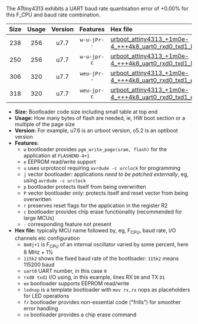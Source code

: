 The ATtiny4313 exhibits a UART baud rate quantisation error of +0.00% for this F_CPU and baud rate combination.

|Size|Usage|Version|Features|Hex file|
|:-:|:-:|:-:|:-:|:--|
|238|256|u7.7|`w-u-jPr--`|[urboot_attiny4313_+1m0e-4_+++4k8_uart0_rxd0_txd1_lednop_fr.hex](https://raw.githubusercontent.com/stefanrueger/urboot.hex/main/mcus/attiny4313/internal_oscillator/fcpu_+1m0e-4/br_+++4k8/urboot_attiny4313_+1m0e-4_+++4k8_uart0_rxd0_txd1_lednop_fr.hex)|
|250|256|u7.7|`w-u-jpr-c`|[urboot_attiny4313_+1m0e-4_+++4k8_uart0_rxd0_txd1_lednop_fr_ce.hex](https://raw.githubusercontent.com/stefanrueger/urboot.hex/main/mcus/attiny4313/internal_oscillator/fcpu_+1m0e-4/br_+++4k8/urboot_attiny4313_+1m0e-4_+++4k8_uart0_rxd0_txd1_lednop_fr_ce.hex)|
|306|320|u7.7|`weu-jPr--`|[urboot_attiny4313_+1m0e-4_+++4k8_uart0_rxd0_txd1_ee_lednop_fr.hex](https://raw.githubusercontent.com/stefanrueger/urboot.hex/main/mcus/attiny4313/internal_oscillator/fcpu_+1m0e-4/br_+++4k8/urboot_attiny4313_+1m0e-4_+++4k8_uart0_rxd0_txd1_ee_lednop_fr.hex)|
|318|320|u7.7|`weu-jpr-c`|[urboot_attiny4313_+1m0e-4_+++4k8_uart0_rxd0_txd1_ee_lednop_fr_ce.hex](https://raw.githubusercontent.com/stefanrueger/urboot.hex/main/mcus/attiny4313/internal_oscillator/fcpu_+1m0e-4/br_+++4k8/urboot_attiny4313_+1m0e-4_+++4k8_uart0_rxd0_txd1_ee_lednop_fr_ce.hex)|

- **Size:** Bootloader code size including small table at top end
- **Usage:** How many bytes of flash are needed, ie, HW boot section or a multiple of the page size
- **Version:** For example, u7.6 is an urboot version, o5.2 is an optiboot version
- **Features:**
  + `w` bootloader provides `pgm_write_page(sram, flash)` for the application at `FLASHEND-4+1`
  + `e` EEPROM read/write support
  + `u` uses urprotocol requiring `avrdude -c urclock` for programming
  + `j` vector bootloader: applications *need to be patched externally*, eg, using `avrdude -c urclock`
  + `p` bootloader protects itself from being overwritten
  + `P` vector bootloader only: protects itself and reset vector from being overwritten
  + `r` preserves reset flags for the application in the register R2
  + `c` bootloader provides chip erase functionality (recommended for large MCUs)
  + `-` corresponding feature not present
- **Hex file:** typically MCU name followed by, eg, F<sub>CPU</sub>, baud rate, I/O channels etc configuration
  + `8m0j+1` is F<sub>CPU</sub> of an internal oscillator varied by some percent, here 8 MHz + 1%
  + `115k2` shows the fixed baud rate of the bootloader: `115k2` means 115200 baud
  + `uart0` UART number, in this case `0`
  + `rxd0 txd1` I/O using, in this example, lines RX `D0` and TX `D1`
  + `ee` bootloader supports EEPROM read/write
  + `lednop` is a template bootloader with `mov rx,rx` nops as placeholders for LED operations
  + `fr` bootloader provides non-essential code ("frills") for smoother error handling
  + `ce` bootloader provides a chip erase command
